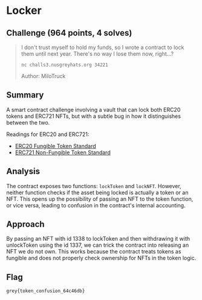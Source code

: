 # Locker

## Challenge (964 points, 4 solves)

> I don't trust myself to hold my funds, so I wrote a contract to lock them until next year. There's no way I lose them now, right...?
>
> `nc challs3.nusgreyhats.org 34221`
>
> Author: MiloTruck

## Summary

A smart contract challenge involving a vault that can lock both ERC20 tokens and ERC721 NFTs, but with a subtle bug in how it distinguishes between the two.

Readings for ERC20 and ERC721:

- [ERC20 Fungible Token Standard](https://docs.openzeppelin.com/contracts/5.x/erc20)
- [ERC721 Non-Fungible Token Standard](https://docs.openzeppelin.com/contracts/5.x/erc721)

## Analysis

The contract exposes two functions: `lockToken` and `lockNFT`. However, neither function checks if the asset being locked is actually a token or an NFT. This opens up the possibility of passing an NFT to the token function, or vice versa, leading to confusion in the contract's internal accounting.

## Approach

By passing an NFT with id 1338 to lockToken and then withdrawing it with unlockToken using the id 1337, we can trick the contract into releasing an NFT we do not own. This works because the contract treats tokens as fungible and does not properly check ownership for NFTs in the token logic.

## Flag

`grey{token_confusion_64c46db}`
